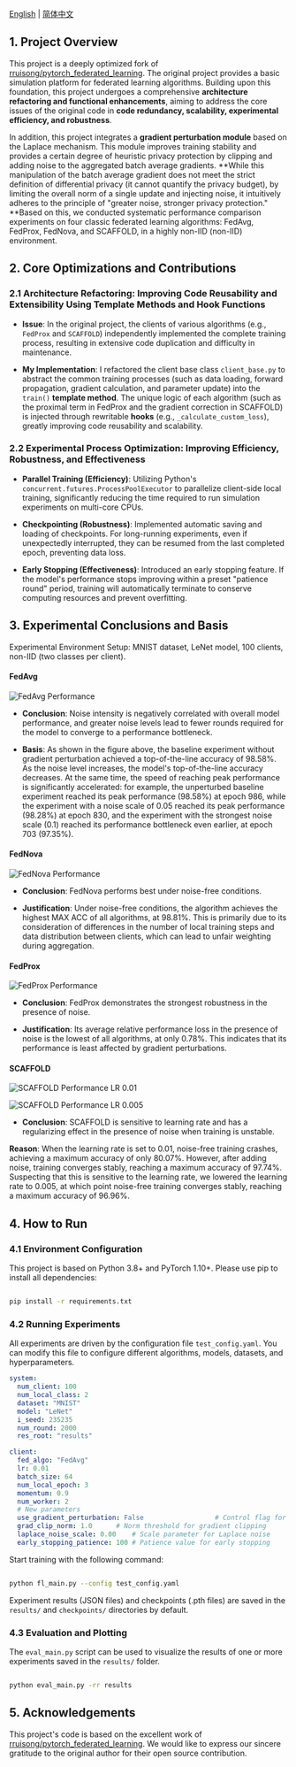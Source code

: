 [English](README.md) | [简体中文](README.zh-CN.md)
## 1. Project Overview
This project is a deeply optimized fork of [rruisong/pytorch_federated_learning](https://github.com/rruisong/pytorch_federated_learning).
The original project provides a basic simulation platform for federated learning algorithms. Building upon this foundation, this project undergoes a comprehensive **architecture refactoring and functional enhancements**, aiming to address the core issues of the original code in **code redundancy, scalability, experimental efficiency, and robustness**.

In addition, this project integrates a **gradient perturbation module** based on the Laplace mechanism. This module improves training stability and provides a certain degree of heuristic privacy protection by clipping and adding noise to the aggregated batch average gradients. **While this manipulation of the batch average gradient does not meet the strict definition of differential privacy (it cannot quantify the privacy budget), by limiting the overall norm of a single update and injecting noise, it intuitively adheres to the principle of "greater noise, stronger privacy protection." **Based on this, we conducted systematic performance comparison experiments on four classic federated learning algorithms: FedAvg, FedProx, FedNova, and SCAFFOLD, in a highly non-IID (non-IID) environment.

## 2. Core Optimizations and Contributions

### 2.1 Architecture Refactoring: Improving Code Reusability and Extensibility Using Template Methods and Hook Functions

* **Issue**: In the original project, the clients of various algorithms (e.g., `FedProx` and `SCAFFOLD`) independently implemented the complete training process, resulting in extensive code duplication and difficulty in maintenance.

* **My Implementation**: I refactored the client base class `client_base.py` to abstract the common training processes (such as data loading, forward propagation, gradient calculation, and parameter update) into the `train()` **template method**. The unique logic of each algorithm (such as the proximal term in FedProx and the gradient correction in SCAFFOLD) is injected through rewritable **hooks** (e.g., `_calculate_custom_loss`), greatly improving code reusability and scalability.

### 2.2 Experimental Process Optimization: Improving Efficiency, Robustness, and Effectiveness

* **Parallel Training (Efficiency)**: Utilizing Python's `concurrent.futures.ProcessPoolExecutor` to parallelize client-side local training, significantly reducing the time required to run simulation experiments on multi-core CPUs.

* **Checkpointing (Robustness)**: Implemented automatic saving and loading of checkpoints. For long-running experiments, even if unexpectedly interrupted, they can be resumed from the last completed epoch, preventing data loss.

* **Early Stopping (Effectiveness)**: Introduced an early stopping feature. If the model's performance stops improving within a preset "patience round" period, training will automatically terminate to conserve computing resources and prevent overfitting.

## 3. Experimental Conclusions and Basis

Experimental Environment Setup: MNIST dataset, LeNet model, 100 clients, non-IID (two classes per client).

#### FedAvg

![FedAvg Performance](figures/FedAvg.png)

* **Conclusion**: Noise intensity is negatively correlated with overall model performance, and greater noise levels lead to fewer rounds required for the model to converge to a performance bottleneck.

* **Basis**: As shown in the figure above, the baseline experiment without gradient perturbation achieved a top-of-the-line accuracy of 98.58%. As the noise level increases, the model's top-of-the-line accuracy decreases. At the same time, the speed of reaching peak performance is significantly accelerated: for example, the unperturbed baseline experiment reached its peak performance (98.58%) at epoch 986, while the experiment with a noise scale of 0.05 reached its peak performance (98.28%) at epoch 830, and the experiment with the strongest noise scale (0.1) reached its performance bottleneck even earlier, at epoch 703 (97.35%).

#### FedNova

![FedNova Performance](figures/FedNova.png)

* **Conclusion**: FedNova performs best under noise-free conditions.

* **Justification**: Under noise-free conditions, the algorithm achieves the highest MAX ACC of all algorithms, at 98.81%. This is primarily due to its consideration of differences in the number of local training steps and data distribution between clients, which can lead to unfair weighting during aggregation.

#### FedProx

![FedProx Performance](figures/FedProx.png)

* **Conclusion**: FedProx demonstrates the strongest robustness in the presence of noise.

* **Justification**: Its average relative performance loss in the presence of noise is the lowest of all algorithms, at only 0.78%. This indicates that its performance is least affected by gradient perturbations.

#### SCAFFOLD

![SCAFFOLD Performance LR 0.01](figures/SCAFFOLD_lr_0.01.png)

![SCAFFOLD Performance LR 0.005](figures/SCAFFOLD_lr_0.005.png)

* **Conclusion**: SCAFFOLD is sensitive to learning rate and has a regularizing effect in the presence of noise when training is unstable.

**Reason**: When the learning rate is set to 0.01, noise-free training crashes, achieving a maximum accuracy of only 80.07%. However, after adding noise, training converges stably, reaching a maximum accuracy of 97.74%. Suspecting that this is sensitive to the learning rate, we lowered the learning rate to 0.005, at which point noise-free training converges stably, reaching a maximum accuracy of 96.96%.

## 4. How to Run

### 4.1 Environment Configuration

This project is based on Python 3.8+ and PyTorch 1.10+. Please use pip to install all dependencies:

```bash

pip install -r requirements.txt

````

### 4.2 Running Experiments

All experiments are driven by the configuration file `test_config.yaml`. You can modify this file to configure different algorithms, models, datasets, and hyperparameters.

```yaml
system:
  num_client: 100
  num_local_class: 2
  dataset: "MNIST"
  model: "LeNet"
  i_seed: 235235
  num_round: 2000
  res_root: "results"

client:
  fed_algo: "FedAvg"
  lr: 0.01
  batch_size: 64
  num_local_epoch: 3
  momentum: 0.9
  num_worker: 2
  # New parameters
  use_gradient_perturbation: False                  # Control flag for Gradient Perturbation
  grad_clip_norm: 1.0      # Norm threshold for gradient clipping
  laplace_noise_scale: 0.00    # Scale parameter for Laplace noise
  early_stopping_patience: 100 # Patience value for early stopping
```

Start training with the following command:

```bash

python fl_main.py --config test_config.yaml

```

Experiment results (JSON files) and checkpoints (.pth files) are saved in the `results/` and `checkpoints/` directories by default.

### 4.3 Evaluation and Plotting

The `eval_main.py` script can be used to visualize the results of one or more experiments saved in the `results/` folder.

```bash

python eval_main.py -rr results

```

## 5\. Acknowledgements

This project's code is based on the excellent work of [rruisong/pytorch_federated_learning](https://github.com/rruisong/pytorch_federated_learning). We would like to express our sincere gratitude to the original author for their open source contribution.
